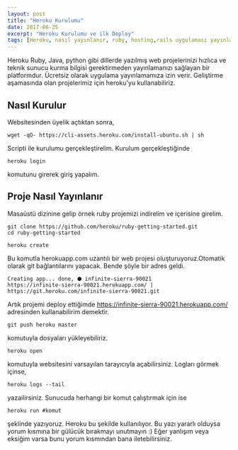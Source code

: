 ```yaml
---
layout: post
title: "Heroku Kurulumu"
date: 2017-06-25
excerpt: "Heroku Kurulumu ve ilk Deploy"
tags: [Heroku, nasıl yayınlanır, ruby, hosting,rails uygulaması yayınlamak]
---
```

Heroku Ruby, Java, python gibi dillerde yazılmış web projelerinizi hızlıca ve teknik sunucu kurma bilgisi gerektirmeden yayınlamanızı sağlayan bir platformdur. Ücretsiz olarak uygulama yayınlamamıza izin verir. Geliştirme aşamasında olan projelerimiz için heroku'yu kullanabiliriz.

Nasıl Kurulur
---
Websitesinden üyelik açtıktan sonra,

    wget -qO- https://cli-assets.heroku.com/install-ubuntu.sh | sh

Scripti ile kurulumu gerçekleştirelim.
Kurulum gerçekleştiğinde

    heroku login

komutunu girerek giriş yapalım.

Proje Nasıl Yayınlanır
---

Masaüstü dizinine gelip örnek ruby projemizi indirelim ve içerisine girelim.

    git clone https://github.com/heroku/ruby-getting-started.git
    cd ruby-getting-started

    heroku create  

Bu komutla herokuapp.com uzantılı bir web projesi oluşturuyoruz.Otomatik olarak git bağlantılarını yapacak. Bende şöyle bir adres geldi.

    Creating app... done, ⬢ infinite-sierra-90021
    https://infinite-sierra-90021.herokuapp.com/ | https://git.heroku.com/infinite-sierra-90021.git

Artık projemi deploy ettiğimde https://infinite-sierra-90021.herokuapp.com/ adresinden kullanabilirim demektir.

    git push heroku master

komutuyla dosyaları yükleyebiliriz.

    heroku open

 komutuyla websitesini varsayılan tarayıcıyla açabilirsiniz. Logları görmek içinse,

    heroku logs --tail

yazailirsiniz. Sunucuda herhangi bir komut çalıştırmak için ise

    heroku run #komut

şeklinde yazıyoruz. Heroku bu şekilde kullanılıyor. Bu yazı yararlı olduysa yorum kısmına bir gülücük bırakmayı unutmayın :) Eğer yanlışım veya eksiğim varsa bunu yorum kısmından bana iletebilirsiniz.
